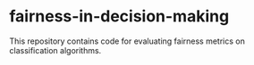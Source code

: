 # fairness-in-decision-making
This repository contains code for evaluating fairness metrics on classification algorithms.
